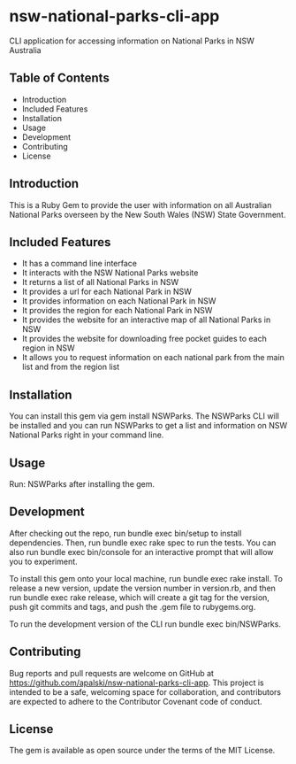 # nsw-national-parks-cli-app

CLI application for accessing information on National Parks in NSW Australia				
## Table of Contents
* Introduction
* Included Features
* Installation
* Usage
* Development
* Contributing
* License
## Introduction

This is a Ruby Gem to provide the user with information on all 
Australian National Parks overseen by the New South Wales (NSW) 
State Government. 

## Included Features

* It has a command line interface
* It interacts with the NSW National Parks website
* It returns a list of all National Parks in NSW
* It provides a url for each National Park in NSW
* It provides information on each National Park in NSW
* It provides the region for each National Park in NSW
* It provides the website for an interactive map of all National Parks in NSW
* It provides the website for downloading free pocket guides to each region in NSW
* It allows you to request information on each national park from the main list 
  and from the region list



## Installation

You can install this gem via gem install NSWParks. The NSWParks CLI will be installed and you can run NSWParks to get a list and information on NSW National Parks right in your command line.

## Usage

Run: NSWParks after installing the gem.

## Development

After checking out the repo, run bundle exec bin/setup to install dependencies. Then, run bundle exec rake spec to run the tests. You can also run bundle exec bin/console for an interactive prompt that will allow you to experiment.

To install this gem onto your local machine, run bundle exec rake install. To release a new version, update the version number in version.rb, and then run bundle exec rake release, which will create a git tag for the version, push git commits and tags, and push the .gem file to rubygems.org.

To run the development version of the CLI run bundle exec bin/NSWParks.

## Contributing

Bug reports and pull requests are welcome on GitHub at https://github.com/apalski/nsw-national-parks-cli-app. This project is intended to be a safe, welcoming space for collaboration, and contributors are expected to adhere to the Contributor Covenant code of conduct.

## License

The gem is available as open source under the terms of the MIT License.







